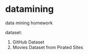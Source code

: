# datamining
data mining homework

dataset:
1. GitHub Dataset
2. Movies Dataset from Pirated Sites

